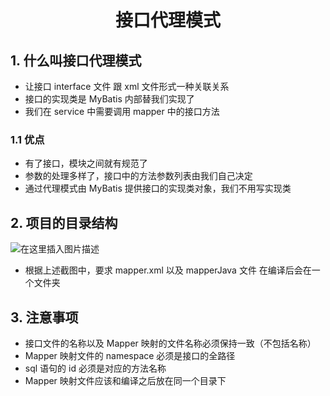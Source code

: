 <h1 align = "center">接口代理模式</h1>

## 1. 什么叫接口代理模式

- 让接口 interface 文件 跟 xml 文件形式一种关联关系
- 接口的实现类是 MyBatis 内部替我们实现了
- 我们在 service 中需要调用 mapper 中的接口方法

### 1.1 优点

- 有了接口，模块之间就有规范了
- 参数的处理多样了，接口中的方法参数列表由我们自己决定
- 通过代理模式由 MyBatis 提供接口的实现类对象，我们不用写实现类

## 2. 项目的目录结构

![在这里插入图片描述](https://img-blog.csdnimg.cn/cfda77e7c66f4586b88b6974ccad2979.png)

- 根据上述截图中，要求 mapper.xml 以及 mapperJava 文件 在编译后会在一个文件夹

## 3. 注意事项

- 接口文件的名称以及 Mapper 映射的文件名称必须保持一致（不包括名称）
- Mapper 映射文件的 namespace 必须是接口的全路径
- sql 语句的 id 必须是对应的方法名称
- Mapper 映射文件应该和编译之后放在同一个目录下
